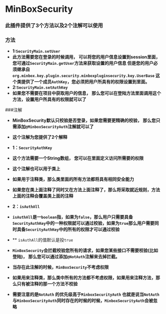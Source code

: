 # MinBoxSecurity

### 此插件提供了3个方法以及2个注解可以使用

### 方法
- **1:`SecurityMain.setUser`**
- **此方法需要您在登录的时候调用，
可以将您的用户信息设置到session里面，
您可通过`SecurityMain.getUser`方法来获取设置的用户信息
但是您的用户必须继承自`org.minbox.key.plugin.security.minboxpluginsecurity.key.UserBase`
这个类提供了一个成员`AuthKey`，您必须把用户所具有的权限设置到里面。**
- **2:`SecurityMain.setAuthKey`**
- **如果您不需要在项目中获取用户的信息，
那么您可以在登陆方法里面调用这个方法，设置用户所具有的权限就可以了**

###注解
- **MinBoxSecurity默认只校验是否登录，如果您需要更精确的校验，
那么您只需添加`@MinboxSecurityAuth`注解就可以了**
- **这个注解为您提供了2个解释**
- **1：`SecurityAuthKey`**
- **这个方法需要一个String数组，
您可以在里面定义访问所需要的权限**
- **这个注解也可以用于类上**
- **如果用于注释类，那么类里面的所有方法都将具有相同安全能力**
- **如果您在类上面注释了同时又在方法上面注释了，那么将采取就近规则，方法上面的注释会覆盖类上面的注释**
- **2：`isAuthAll`**
- **`isAuthAll`是一`boolean`指，如果为`false`，那么用户只需要具备`SecurityAuthKey`中的一种权限就可以通过校验，如果为`true`那么用户需要同时具备`SecurityAuthKey`中的所有的权限才可以通过校验**
- ** `isAuthAll`的值默认是投`true`

- **`MinBoxSecurity`会拦截校验您所有的请求，如果您某些接口不需要校验(比如登陆)，
那么您可以通过添加`@NotAuth`注解来去掉拦截。**
- **当存在此注解的时候，`MinBoxSecurity`不考虑权限**
- **如果用来注释类，那么类中所有的方法都不考虑权限，如果用来注释方法，那么只有被注释的那一个方法不校验**
- **需要注意的是`NotAuth` 的优先级高于`MinboxSecurityAuth`
    也就是说当`NotAuth`与`MinboxSecurityAuth`同时存在的时候的时候，`MinboxSecurityAuth`会被忽略**












